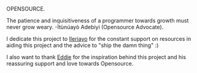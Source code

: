 OPENSOURCE. 



The patience and inquisitiveness of a programmer towards growth must never grow weary. 					-Ìtùnúayò Adebiyi (Opensource Advocate).

I dedicate this project to [Ileriayo](https://github.com/Ileriayo) for the constant support on resources in aiding this project and the advice to "ship the damn thing" :) 

I also want to thank [Eddie](https://github.com/eddiejaoude) for the inspiration behind this project and his reassuring support and love towards Opensource. 

